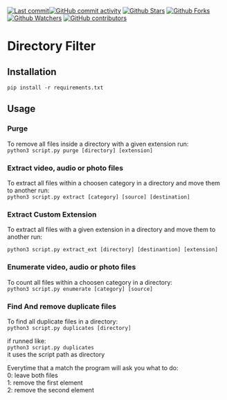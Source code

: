 [![Last commit](https://img.shields.io/github/last-commit/javieroramas/file-wizard.svg?style=flat)](https://github.com/javieroramas/file_wizard/commits)[![GitHub commit activity](https://img.shields.io/github/commit-activity/m/javieroramas/file-wizard)](https://github.com/javieroramas/file_wizard/commits) [![Github Stars](https://img.shields.io/github/stars/javieroramas/file-wizard?style=flat&logo=github)](https://github.com/javieroramas/file_wizard) [![Github Forks](https://img.shields.io/github/forks/javieroramas/file-wizard?style=flat&logo=github)](https://github.com/javieroramas/file_wizard) [![Github Watchers](https://img.shields.io/github/watchers/javieroramas/file-wizard?style=flat&logo=github)](https://github.com/javieroramas/file_wizard) [![GitHub contributors](https://img.shields.io/github/contributors/javieroramas/file-wizard)](https://github.com/javieroramas/file_wizard/graphs/contributors)
# Directory Filter

## Installation

`pip install -r requirements.txt`

## Usage

### Purge
To remove all files inside a directory with a given extension run:<br>
`python3 script.py purge [directory] [extension]`

### Extract video, audio or photo files
To extract all files within a choosen category in a directory and move them to another run:<br>
`python3 script.py extract [category] [source] [destination]`

### Extract Custom Extension
To extract all files with a given extension in a directory and move them to another run:<br>

`python3 script.py extract_ext [directory] [destinantion] [extension]`

### Enumerate video, audio or photo files
To count all files within a choosen category in a directory:<br>
`python3 script.py enumerate [category] [source]`

### Find And remove duplicate files
To find all duplicate files in a directory:<br>
`python3 script.py duplicates [directory]`

if runned like:<br>
`python3 script.py duplicates`<br>
it uses the script path as directory

Everytime that a match the program will ask you what to do:<br>
0: leave both files<br>
1: remove the first element<br>
2: remove the second element<br>